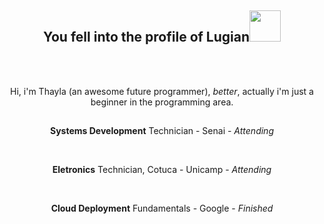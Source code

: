 <h2 align="center"> You fell into the profile of <strong>Lugian</strong><img src="https://i.pinimg.com/originals/29/35/92/29359268bb8d942fb9d05ea2b98dce0f.gif" width="50px" altf="doc"></h2><br>
<br><p align="center"> Hi, i'm Thayla (an awesome future programmer), <i>better</i>, actually i'm just a beginner in the programming area. </p>

<img src="https://i.pinimg.com/originals/61/0c/14/610c14fc2da4bc21aa0943674582fde4.gif" width="900px" height="1px" alt="separador">

<p align="center"><strong>Systems Development</strong> Technician - Senai - <i>Attending</i></p><br>

<p align="center"><strong>Eletronics</strong> Technician, Cotuca - Unicamp - <i>Attending</i> </p><br>

<p align="center"><strong>Cloud Deployment</strong> Fundamentals - Google - <i>Finished</i> </p><br>


